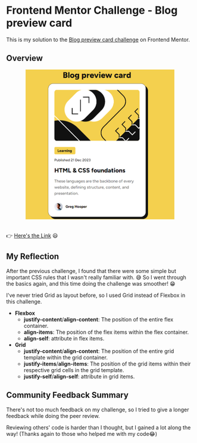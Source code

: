 # Frontend Mentor Challenge - Blog preview card

This is my solution to the [Blog preview card challenge](https://www.frontendmentor.io/challenges/blog-preview-card-ckPaj01IcS) on Frontend Mentor.

## Overview

<div align=center><img src="./assets/images/solution-screenshot.png" width="400px"/></div>
</br>

:point_right: [Here's the Link](https://yahappylemon.github.io/frontend-mentor-practice/Blog-preview-card/index.html) :smiley:

## My Reflection

After the previous challenge, I found that there were some simple but important CSS rules that I wasn't really familiar with. :sweat_smile:
So I went through the basics again, and this time doing the challenge was smoother! :grin:

I've never tried Grid as layout before, so I used Grid instead of Flexbox in this challenge.

- **Flexbox**
  - **justify-content**/**align-content**: The position of the entire flex container.
  - **align-items**: The position of the flex items within the flex container.
  - **align-self**: attribute in flex items.
- **Grid**
  - **justify-content**/**align-content**: The position of the entire grid template within the grid container.
  - **justify-items**/**align-items**: The position of the grid items within their respective grid cells in the grid template.
  - **justify-self**/**align-self**: attribute in grid items.

## Community Feedback Summary

There's not too much feedback on my challenge, so I tried to give a longer feedback while doing the peer review.

Reviewing others' code is harder than I thought, but I gained a lot along the way! (Thanks again to those who helped me with my code:joy:)
